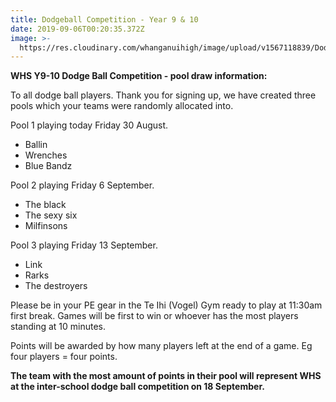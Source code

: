 ```yaml
---
title: Dodgeball Competition - Year 9 & 10
date: 2019-09-06T00:20:35.372Z
image: >-
  https://res.cloudinary.com/whanganuihigh/image/upload/v1567118839/Dodgeball_Comp_poster.jpg
---
```

**WHS Y9-10 Dodge Ball Competition - pool draw information:**

To all dodge ball players. Thank you for signing up, we have created three pools which your teams were randomly allocated into.

Pool 1 playing today Friday 30 August. 

* Ballin
* Wrenches
* Blue Bandz 

Pool 2 playing Friday 6 September. 

* The black
* The sexy six
* Milfinsons

Pool 3 playing Friday 13 September. 

* Link 
* Rarks
* The destroyers 

Please be in your PE gear in the Te Ihi (Vogel) Gym ready to play at 11:30am first break. Games will be first to win or whoever has the most players standing at 10 minutes. 

Points will be awarded by how many players left at the end of a game. Eg four players = four points. 

**The team with the most amount of points in their pool will represent WHS at the inter-school dodge ball competition on 18 September.**
